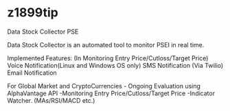 # z1899tip
Data Stock Collector PSE

Data Stock Collector is an automated tool to monitor PSEI in real time.

Implemented Features: (In Monitoring Entry Price/Cutloss/Target Price)
  Voice Notification(Linux and Windows OS only)
  SMS Notification (Via Twilio)
  Email Notification
  
For Global Market and CryptoCurrencies - Ongoing Evaluation using AlphaVantage API
  -Monitoring Entry Price/Cutloss/Target Price
  -Indicator Watcher. (MAs/RSI/MACD etc.)
  
  
